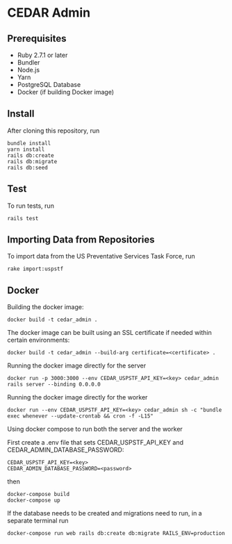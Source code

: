 # CEDAR Admin

## Prerequisites

* Ruby 2.7.1 or later
* Bundler
* Node.js
* Yarn
* PostgreSQL Database
* Docker (if building Docker image)

## Install

After cloning this repository, run

```
bundle install
yarn install
rails db:create
rails db:migrate
rails db:seed
```

## Test

To run tests, run

```
rails test
```

## Importing Data from Repositories

To import data from the US Preventative Services Task Force, run

```
rake import:uspstf
```

## Docker

Building the docker image:

```
docker build -t cedar_admin .
```

The docker image can be built using an SSL certificate if needed within certain environments:

```
docker build -t cedar_admin --build-arg certificate=<certificate> .
```

Running the docker image directly for the server

```
docker run -p 3000:3000 --env CEDAR_USPSTF_API_KEY=<key> cedar_admin rails server --binding 0.0.0.0
```

Running the docker image directly for the worker

```
docker run --env CEDAR_USPSTF_API_KEY=<key> cedar_admin sh -c "bundle exec whenever --update-crontab && cron -f -L15"
```

Using docker compose to run both the server and the worker

First create a .env file that sets CEDAR_USPSTF_API_KEY and CEDAR_ADMIN_DATABASE_PASSWORD:

```
CEDAR_USPSTF_API_KEY=<key>
CEDAR_ADMIN_DATABASE_PASSWORD=<password>
```

then

```
docker-compose build
docker-compose up
```

If the database needs to be created and migrations need to run, in a separate terminal run

```
docker-compose run web rails db:create db:migrate RAILS_ENV=production
```
